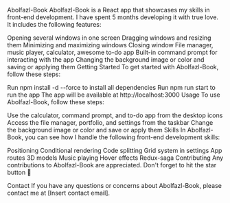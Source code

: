 Abolfazl-Book
Abolfazl-Book is a React app that showcases my skills in front-end development. I have spent 5 months developing it with true love. It includes the following features:

Opening several windows in one screen
Dragging windows and resizing them
Minimizing and maximizing windows
Closing window
File manager, music player, calculator, awesome to-do app
Built-in command prompt for interacting with the app
Changing the background image or color and saving or applying them
Getting Started
To get started with Abolfazl-Book, follow these steps:

Run npm install -d --force to install all dependencies
Run npm run start to run the app
The app will be available at http://localhost:3000
Usage
To use Abolfazl-Book, follow these steps:

Use the calculator, command prompt, and to-do app from the desktop icons
Access the file manager, portfolio, and settings from the taskbar
Change the background image or color and save or apply them
Skills
In Abolfazl-Book, you can see how I handle the following front-end development skills:

Positioning
Conditional rendering
Code splitting
Grid system in settings
App routes
3D models
Music playing
Hover effects
Redux-saga
Contributing
Any contributions to Abolfazl-Book are appreciated. Don't forget to hit the star button 🌟

Contact
If you have any questions or concerns about Abolfazl-Book, please contact me at [Insert contact email].